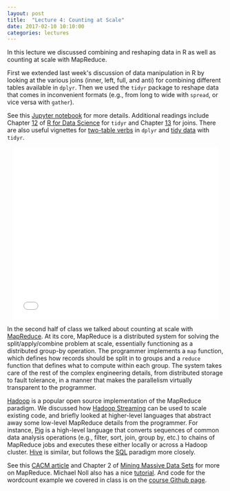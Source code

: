 ```yaml
---
layout: post
title:  "Lecture 4: Counting at Scale"
date: 2017-02-10 10:10:00
categories: lectures
---
```


In this lecture we discussed combining and reshaping data in R as well as counting at scale with MapReduce.

First we extended last week's discussion of data manipulation in R by looking at the various joins (inner, left, full, and anti) for combining different tables available in `dplyr`.
Then we used the `tidyr` package to reshape data that comes in inconvenient formats (e.g., from long to wide with `spread`, or vice versa with `gather`).

See this [Jupyter notebook](https://github.com/jhofman/msd2017/blob/master/lectures/lecture_4/combine_and_reshape_in_r.ipynb) for more details.
Additional readings include Chapter [12](http://r4ds.had.co.nz/tidy-data.html) of [R for Data Science](http://r4ds.had.co.nz/) for `tidyr` and Chapter [13](http://r4ds.had.co.nz/relational-data.html) for joins.
There are also useful vignettes for [two-table verbs](https://cran.r-project.org/web/packages/dplyr/vignettes/two-table.html) in `dplyr` and [tidy data](https://cran.r-project.org/web/packages/tidyr/vignettes/tidy-data.html) with `tidyr`.

<center>
<iframe src="//www.slideshare.net/slideshow/embed_code/key/7VTVGmJRVcQ1Ln" width="476" height="400" frameborder="0" marginwidth="0" marginheight="0" scrolling="no"></iframe>
</center>

In the second half of class we talked about counting at scale with [MapReduce](http://research.google.com/archive/mapreduce.html).
At its core, MapReduce is a distributed system for solving the split/apply/combine problem at scale, essentially functioning as a distributed group-by operation.
The programmer implements a ``map`` function, which defines how records should be split in to groups and a ``reduce`` function that defines what to compute within each group.
The system takes care of the rest of the complex engineering details, from distributed storage to fault tolerance, in a manner that makes the parallelism virtually transparent to the programmer.

[Hadoop](http://hadoop.apache.org/) is a popular open source implementation of the MapReduce paradigm.
We discussed how [Hadoop Streaming](https://hadoop.apache.org/docs/r1.2.1/streaming.html) can be used to scale existing code, and briefly looked at higher-level languages that abstract away some low-level MapReduce details from the programmer.
For instance, [Pig](http://pig.apache.org) is a high-level language that converts sequences of common data analysis operations (e.g., filter, sort, join, group by, etc.) to chains of MapReduce jobs and executes these either locally or across a Hadoop cluster.
[Hive](http://hive.apache.org) is similar, but follows the [SQL](https://en.wikipedia.org/wiki/SQL) paradigm more closely.

See this [CACM article](https://vgc.poly.edu/~juliana/courses/cs6093/Readings/dean-cacm2008.pdf) and Chapter 2 of [Mining Massive Data Sets](http://mmds.org/) for more on MapReduce.
Michael Noll also has a nice [tutorial](http://www.michael-noll.com/tutorials/writing-an-hadoop-mapreduce-program-in-python/).
And code for the wordcount example we covered in class is on the [course Github page](https://github.com/jhofman/msd2017/tree/master/lectures/lecture_4).
